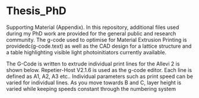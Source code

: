 # Thesis_PhD
Supporting Material (Appendix).
In this repository, additional files used during my PhD work are provided for the general public and research community.
The g-code used to optimise for Material Extrusion Printing is providedc(g-code.text) as well as the CAD design for a lattice structure and a table highlighting visible light photoinitiators currently available.

The G-Code is written to extrude individual print lines for the Allevi 2 is shown below.
Repetier-Host V2.1.6 is used as the g-code editor.
Each line is defined as A1, A2, A3 etc.. Individual parameters such as print speed can be varied for individual lines. As you move towards B and C, layer height is varied while keeping speeds constant through the numbering system
